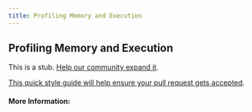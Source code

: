 ```yaml
---
title: Profiling Memory and Execution
---
```

## Profiling Memory and Execution

This is a stub. <a href='https://github.com/freecodecamp/guides/tree/master/src/pages/developer-tools/browser-development-tools/index.md' target='_blank' rel='nofollow'>Help our community expand it</a>.

<a href='https://github.com/freecodecamp/guides/blob/master/README.md' target='_blank' rel='nofollow'>This quick style guide will help ensure your pull request gets accepted</a>.

<!-- The article goes here, in GitHub-flavored Markdown. Feel free to add YouTube videos, images, and CodePen/JSBin embeds  -->

#### More Information:
<!-- Please add any articles you think might be helpful to read before writing the article -->


